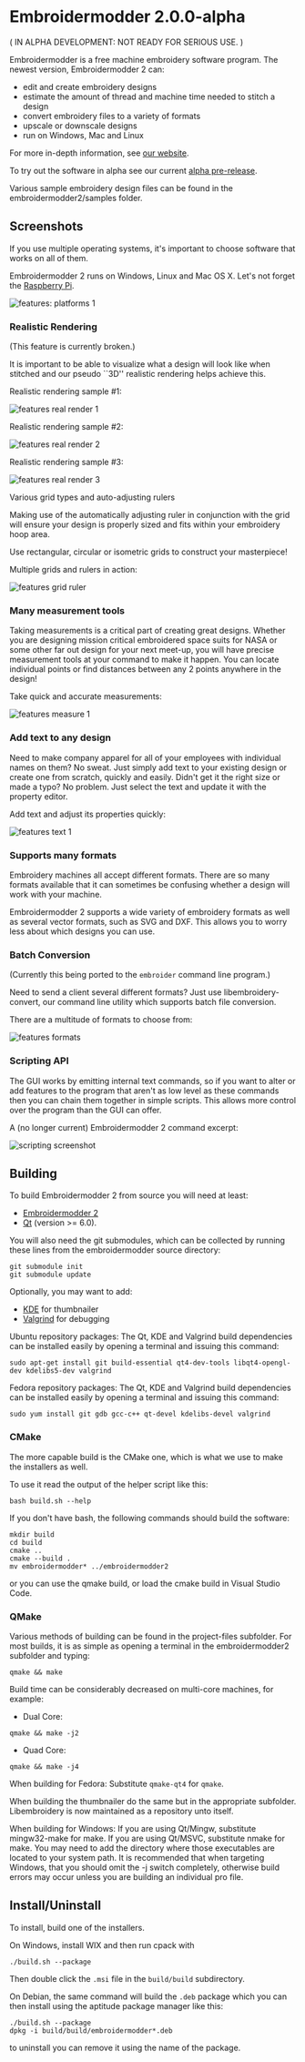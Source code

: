 # Embroidermodder 2.0.0-alpha

( IN ALPHA DEVELOPMENT: NOT READY FOR SERIOUS USE. )

Embroidermodder is a free machine embroidery software program.
The newest version, Embroidermodder 2 can:

- edit and create embroidery designs
- estimate the amount of thread and machine time needed to stitch a design
- convert embroidery files to a variety of formats
- upscale or downscale designs
- run on Windows, Mac and Linux

For more in-depth information, see [our website](http://www.libembroidery.org).

To try out the software in alpha see our current
[alpha pre-release](https://github.com/Embroidermodder/Embroidermodder/releases).

Various sample embroidery design files can be found in
the embroidermodder2/samples folder.

## Screenshots

If you use multiple operating systems, it's important to choose software that works on all of them.

Embroidermodder 2 runs on Windows, Linux and Mac OS X. Let's not forget the [Raspberry
Pi](http://www.raspberrypi.org).

![features: platforms 1](embroidermodder2/images/features-platforms-1.png)

### Realistic Rendering

(This feature is currently broken.)

It is important to be able to visualize what a design will look like when stitched and our
pseudo ``3D'' realistic rendering helps achieve this.

Realistic rendering sample \#1:

![features real render 1](embroidermodder2/images/features-realrender-1.png)

Realistic rendering sample \#2:

![features real render 2](embroidermodder2/features-realrender-2.png)

Realistic rendering sample \#3:

![features real render 3](embroidermodder2/features-realrender-3.png)

Various grid types and auto-adjusting rulers

Making use of the automatically adjusting ruler in conjunction with the grid will ensure your
design is properly sized and fits within your embroidery hoop area.

Use rectangular, circular or isometric grids to construct your masterpiece!

Multiple grids and rulers in action:

![features grid ruler](embroidermodder2/images/features-grid-ruler-1.png)

### Many measurement tools

Taking measurements is a critical part of creating great designs. Whether you are designing
mission critical embroidered space suits for NASA or some other far out design for your next
meet-up, you will have precise measurement tools at your command to make it happen. You can
locate individual points or find distances between any 2 points anywhere in the design!

Take quick and accurate measurements:

![features measure 1](embroidermodder2/images/features-measure-1.png)

### Add text to any design

Need to make company apparel for all of your employees with individual names on them? No sweat.
Just simply add text to your existing design or create one from scratch, quickly and easily.
Didn't get it the right size or made a typo? No problem. Just select the text and update it
with the property editor.

Add text and adjust its properties quickly:

![features text 1](embroidermodder2/images/features-text-1.png)

### Supports many formats

Embroidery machines all accept different formats. There are so many formats available that it
can sometimes be confusing whether a design will work with your machine.

Embroidermodder 2 supports a wide variety of embroidery formats as well as several vector
formats, such as SVG and DXF. This allows you to worry less about which designs you can use.

### Batch Conversion

(Currently this being ported to the `embroider` command line program.)

Need to send a client several different formats? Just use libembroidery-convert, our command
line utility which supports batch file conversion.

There are a multitude of formats to choose from:

![features formats](embroidermodder2/images/features-formats-1.png)

### Scripting API

The GUI works by emitting internal text commands, so if you want to alter
or add features to the program that aren't as low level as these commands then you
can chain them together in simple scripts. This allows more control over the program than
the GUI can offer.

A (no longer current) Embroidermodder 2 command excerpt:

![scripting screenshot](embroidermodder2/images/features-scripting-1.png)

## Building

To build Embroidermodder 2 from source you will need at least:
- [Embroidermodder 2](https://github.com/Embroidermodder/Embroidermodder)
- [Qt](http://www.qt-project.org) (version >= 6.0).

You will also need the git submodules, which can be collected by running these lines
from the embroidermodder source directory:

```
git submodule init
git submodule update
```

Optionally, you may want to add:

- [KDE](http://www.kde.org) for thumbnailer
- [Valgrind](http://www.valgrind.org) for debugging

Ubuntu repository packages:
The Qt, KDE and Valgrind build dependencies can be installed easily by
opening a terminal and issuing this command:

```
sudo apt-get install git build-essential qt4-dev-tools libqt4-opengl-dev kdelibs5-dev valgrind
```

Fedora repository packages:
The Qt, KDE and Valgrind build dependencies can be installed easily
by opening a terminal and issuing this command:

```
sudo yum install git gdb gcc-c++ qt-devel kdelibs-devel valgrind
```

### CMake

The more capable build is the CMake one, which is what we use to make the installers as
well.

To use it read the output of the helper script like this:

```
bash build.sh --help
```

If you don't have bash, the following commands should build the software:

```
mkdir build
cd build
cmake ..
cmake --build .
mv embroidermodder* ../embroidermodder2
```

or you can use the qmake build, or load the cmake build in Visual Studio Code.

### QMake

Various methods of building can be found in the project-files subfolder.
For most builds, it is as simple as opening a terminal in the
embroidermodder2 subfolder and typing:

```
qmake && make
```

Build time can be considerably decreased on multi-core machines, for example:

- Dual Core:

```
qmake && make -j2
```

- Quad Core:

```
qmake && make -j4
```

When building for Fedora:
Substitute `qmake-qt4` for `qmake`.

When building the thumbnailer do the same but in the appropriate subfolder.
Libembroidery is now maintained as a repository unto itself.

When building for Windows:
If you are using Qt/Mingw, substitute mingw32-make for make.
If you are using Qt/MSVC, substitute nmake for make.
You may need to add the directory where those executables are located to your system path.
It is recommended that when targeting Windows, that you should omit the -j switch completely,
otherwise build errors may occur unless you are building an individual pro file.

## Install/Uninstall

To install, build one of the installers.

On Windows, install WIX and then run cpack with

```
./build.sh --package
```

Then double click the `.msi` file in the `build/build` subdirectory.

On Debian, the same command will build the `.deb` package which you can then
install using the aptitude package manager like this:

```
./build.sh --package
dpkg -i build/build/embroidermodder*.deb
```

to uninstall you can remove it using the name of the package.
